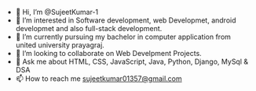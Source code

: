 - 👋 Hi, I’m @SujeetKumar-1
- 👀 I’m interested in Software development, web Developmet, android developmet and also full-stack development.
- 🌱 I’m currently pursuing my bachelor in computer application from united university prayagraj.
- 💞️ I’m looking to collaborate on Web Develpment Projects.
- 💬 Ask me about HTML, CSS, JavaScript, Java, Python, Django, MySql & DSA
- 📫 How to reach me sujeetkumar01357@gmail.com

<!---
SujeetKumar-1/SujeetKumar-1 is a ✨ special ✨ repository because its `README.md` (this file) appears on your GitHub profile.
You can click the Preview link to take a look at your changes.
--->
